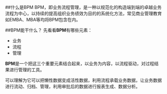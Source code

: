 ##什么是BPM
BPM，即业务流程管理，是一种以规范化的构造端到端的卓越业务流程为中心，以持续的提高组织业务绩效为目的的系统化方法，常见商业管理教育如EMBA、MBA等均将BPM包含在内。

##BPM能干什么？
先看看**BPM**有哪些元素：

* 业务
* 流程
* 管理

**BPM**是一个把这三个重要元素结合起来，以业务为内容，以流程驱动，对过程结果进行管理的工具。

可以理解为它可以把懒性数据变成活性数据，利用流程承载业务数据，让业务数据进行流动、归档、管理，利用审批后的数据进行报表生成、数据分析。